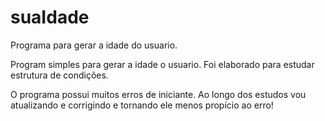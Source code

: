 # suaIdade
Programa para gerar a idade do usuario.

Program simples para gerar a idade o usuario.
Foi elaborado para estudar estrutura de condições.

O programa possui muitos erros de iniciante.
Ao longo dos estudos vou atualizando e corrigindo e tornando ele menos propício ao erro!
